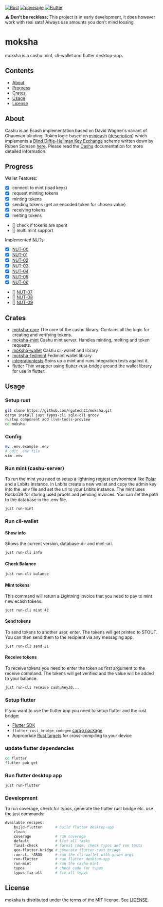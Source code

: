 [![Rust](https://github.com/ngutech21/moksha/actions/workflows/rust.yml/badge.svg?branch=master)](https://github.com/ngutech21/moksha/actions/workflows/rust.yml)
[![coverage](https://img.shields.io/codecov/c/github/ngutech21/moksha)](https://app.codecov.io/gh/ngutech21/moksha/)
[![Flutter](https://github.com/ngutech21/moksha/actions/workflows/flutter.yml/badge.svg?branch=master)](https://github.com/ngutech21/moksha/actions/workflows/flutter.yml)

⚠️ **Don't be reckless:** This project is in early development, it does however work with real sats! Always use amounts you don't mind loosing.

# moksha

moksha is a cashu mint, cli-wallet and flutter desktop-app.

## Contents

- [About](#about)
- [Progress](#progress)
- [Crates](#crates)
- [Usage](#usage)
- [License](#license)

## About

Cashu is an Ecash implementation based on David Wagner's variant of Chaumian blinding. Token logic based
on [minicash](https://github.com/phyro/minicash) ([description](https://gist.github.com/phyro/935badc682057f418842c72961cf096c))
which implements a [Blind Diffie-Hellman Key Exchange](https://cypherpunks.venona.com/date/1996/03/msg01848.html) scheme
written down by Ruben Somsen [here](https://gist.github.com/RubenSomsen/be7a4760dd4596d06963d67baf140406).
Please read the [Cashu](https://github.com/callebtc/cashu) documentation for more detailed information.

## Progress

Wallet Features:

- [x] connect to mint (load keys)
- [x] request minting tokens
- [x] minting tokens
- [x] sending tokens (get an encoded token for chosen value)
- [x] receiving tokens
- [x] melting tokens
- [] check if tokens are spent
- [] multi mint support

Implemented [NUTs](https://github.com/cashubtc/nuts/):

- [x] [NUT-00](https://github.com/cashubtc/nuts/blob/main/00.md)
- [x] [NUT-01](https://github.com/cashubtc/nuts/blob/main/01.md)
- [x] [NUT-02](https://github.com/cashubtc/nuts/blob/main/02.md)
- [x] [NUT-03](https://github.com/cashubtc/nuts/blob/main/03.md)
- [x] [NUT-04](https://github.com/cashubtc/nuts/blob/main/04.md)
- [x] [NUT-05](https://github.com/cashubtc/nuts/blob/main/05.md)
- [x] [NUT-06](https://github.com/cashubtc/nuts/blob/main/06.md)
- [] [NUT-07](https://github.com/cashubtc/nuts/blob/main/07.md)
- [] [NUT-08](https://github.com/cashubtc/nuts/blob/main/08.md)
- [] [NUT-09](https://github.com/cashubtc/nuts/blob/main/09.md)

## Crates

- [moksha-core](./moksha-core) The core of the cashu library. Contains all the logic for creating and verifying tokens.
- [moksha-mint](./moksha-mint) Cashu mint server. Handles minting, melting and token requests.
- [moksha-wallet](./moksha-wallet) Cashu cli-wallet and library
- [moksha-fedimint](./moksha-fedimint) Fedimint wallet library
- [integrationtests](./integrationtests) Spins up a mint and runs integration tests against it.
- [flutter](./flutter/native) Thin wrapper using [flutter-rust-bridge](https://github.com/fzyzcjy/flutter_rust_bridge) around the wallet library for use in flutter.

## Usage

### Setup rust

```bash
git clone https://github.com/ngutech21/moksha.git
cargo install just typos-cli sqlx-cli grcov
rustup component add llvm-tools-preview
cd moksha
```

### Config

```bash
mv .env.example .env
# edit .env file
vim .env
```

### Run mint (cashu-server)

To run the mint you need to setup a lightning regtest environment like [Polar](https://lightningpolar.com) and a Lnbits instance. In Lnbits create a new wallet and copy the admin key into the .env file and set the url to your Lnbits instance. The mint uses RocksDB for storing used proofs and pending invoices. You can set the path to the database in the .env file.

```bash
just run-mint
```

### Run cli-wallet

#### Show info

Shows the current version, database-dir and mint-url.

```bash
just run-cli info
```

#### Check Balance

```bash
just run-cli balance
```

#### Mint tokens

This command will return a Lightning invoice that you need to pay to mint new ecash tokens.

```bash
just run-cli mint 42
```

#### Send tokens

To send tokens to another user, enter. The tokens will get printed to STOUT. You can then send them to the recipient via any messaging app.

```bash
just run-cli send 21
```

#### Receive tokens

To receive tokens you need to enter the token as first argument to the receive command. The tokens will get verified and the value will be added to your balance.

```bash
just run-cli receive cashuAeyJ0...
```

### Setup flutter

If you want to use the flutter app you need to setup flutter and the rust bridge:

- [Flutter SDK](https://docs.flutter.dev/get-started/install)
- `flutter_rust_bridge_codegen` [cargo package](https://cjycode.com/flutter_rust_bridge/integrate/deps.html#build-time-dependencies)
- Appropriate [Rust targets](https://rust-lang.github.io/rustup/cross-compilation.html) for cross-compiling to your device

### update flutter dependencies

```bash
cd flutter
flutter pub get
```

### Run flutter desktop app

```bash
just run-flutter
```

### Development

To run coverage, check for typos, generate the flutter rust bridge etc. use the just commands:

```bash
Available recipes:
    build-flutter      # build flutter desktop-app
    clean
    coverage           # run coverage
    default            # list all tasks
    final-check        # format code, check typos and run tests
    gen-flutter-bridge # generate flutter-rust bridge
    run-cli *ARGS      # run the cli-wallet with given args
    run-flutter        # run flutter desktop-app
    run-mint           # run the cashu-mint
    typos              # check code for typos
    typos-fix-all      # fix all typos
```

## License

moksha is distributed under the terms of the MIT license.
See [LICENSE](LICENSE).

